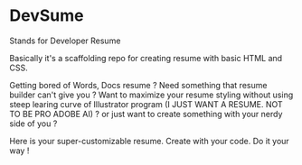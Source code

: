 # DevSume
Stands for Developer Resume

Basically it's a scaffolding repo for creating resume with basic HTML and CSS.

Getting bored of Words, Docs resume ? Need something that resume builder can't give you ? Want to maximize your resume styling without using steep learing curve of Illustrator program (I JUST WANT A RESUME. NOT TO BE PRO ADOBE AI) ? or just want to create something with your nerdy side of you ?

Here is your super-customizable resume. Create with your code. Do it your way !
